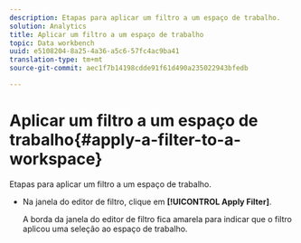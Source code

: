 ```yaml
---
description: Etapas para aplicar um filtro a um espaço de trabalho.
solution: Analytics
title: Aplicar um filtro a um espaço de trabalho
topic: Data workbench
uuid: e5108204-8a25-4a36-a5c6-57fc4ac9ba41
translation-type: tm+mt
source-git-commit: aec1f7b14198cdde91f61d490a235022943bfedb

---
```



# Aplicar um filtro a um espaço de trabalho{#apply-a-filter-to-a-workspace}

Etapas para aplicar um filtro a um espaço de trabalho.

* Na janela do editor de filtro, clique em **[!UICONTROL Apply Filter]**.

   A borda da janela do editor de filtro fica amarela para indicar que o filtro aplicou uma seleção ao espaço de trabalho.

